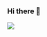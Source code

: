 ### Hi there 👋
<p>
  <img src = "https://github-readme-stats.vercel.app/api/top-langs/?username=rvigo&hide=css,shell,html&theme=dark&layout=compact">
</p>
